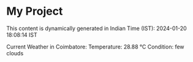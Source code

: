 # My Project

This content is dynamically generated in Indian Time (IST): 2024-01-20 18:08:14 IST


Current Weather in Coimbatore:
Temperature: 28.88 °C
Condition: few clouds
